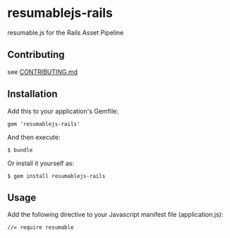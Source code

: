 # resumablejs-rails

resumable.js for the Rails Asset Pipeline

## Contributing

see [CONTRIBUTING.md][contributing]

[contributing]: https://github.com/beanieboi/resumablejs-rails/blob/master/CONTRIBUTING.md

## Installation

Add this to your application's Gemfile:

    gem 'resumablejs-rails'

And then execute:

    $ bundle

Or install it yourself as:

    $ gem install resumablejs-rails

## Usage

Add the following directive to your Javascript manifest file (application.js):

    //= require resumable

